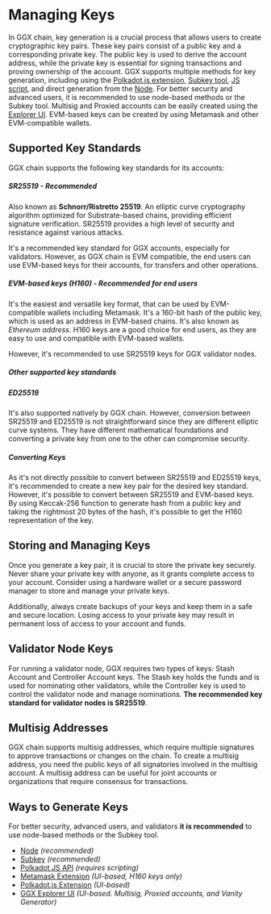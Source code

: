 # Managing Keys

In GGX chain, key generation is a crucial process that allows users to create cryptographic key pairs. These key pairs consist of a public key and a corresponding private key. The public key is used to derive the account address, while the private key is essential for signing transactions and proving ownership of the account. GGX supports multiple methods for key generation, including using the [Polkadot.js extension](developer-documentation/keys/polkadot-js-create-keys.md), [Subkey tool](developer-documentation/keys/subkey-create-keys.md), [JS script](polkadot-js-create-keys.md), and direct generation from the [Node](developer-documentation/keys/node-create-key.md). For better security and advanced users, it is recommended to use node-based methods or the Subkey tool. Multisig and Proxied accounts can be easily created using the [Explorer UI](ggx-explorer-create-keys.md). EVM-based keys can be created by using Metamask and other EVM-compatible wallets.

## Supported Key Standards

GGX chain supports the following key standards for its accounts:

##### SR25519 - Recommended
Also known as **Schnorr/Ristretto 25519**. An elliptic curve cryptography algorithm optimized for Substrate-based chains, providing efficient signature verification. SR25519 provides a high level of security and resistance against various attacks.

It's a recommended key standard for GGX accounts, especially for validators. However, as GGX chain is EVM compatible, the end users can use EVM-based keys for their accounts, for transfers and other operations.

##### EVM-based keys (H160) - Recommended for end users

It's the easiest and versatile key format, that can be used by EVM-compatible wallets including Metamask. It's a 160-bit hash of the public key, which is used as an address in EVM-based chains. It's also known as *Ethereum address*. H160 keys are a good choice for end users, as they are easy to use and compatible with EVM-based wallets.

However, it's recommended to use SR25519 keys for GGX validator nodes.

##### Other supported key standards
##### ED25519
It's also supported natively by GGX chain. However, conversion between SR25519 and ED25519 is not straightforward since they are different elliptic curve systems. They have different mathematical foundations and converting a private key from one to the other can compromise security.

##### Converting Keys

As it's not directly possible to convert between SR25519 and ED25519 keys, it's recommended to create a new key pair for the desired key standard. However, it's possible to convert between SR25519 and EVM-based keys. By using Keccak-256 function to generate hash from a public key and taking the rightmost 20 bytes of the
hash, it's possible to get the H160 representation of the key.

## Storing and Managing Keys

Once you generate a key pair, it is crucial to store the private key securely. Never share your private key with anyone, as it grants complete access to your account. Consider using a hardware wallet or a secure password manager to store and manage your private keys.

Additionally, always create backups of your keys and keep them in a safe and secure location. Losing access to your private key may result in permanent loss of access to your account and funds.

## Validator Node Keys

For running a validator node, GGX requires two types of keys: Stash Account and Controller Account keys. The Stash key holds the funds and is used for nominating other validators, while the Controller key is used to control the validator node and manage nominations. **The recommended key standard for validator nodes is SR25519**.

## Multisig Addresses

GGX chain supports multisig addresses, which require multiple signatures to approve transactions or changes on the chain. To create a multisig address, you need the public keys of all signatories involved in the multisig account. A multisig address can be useful for joint accounts or organizations that require consensus for transactions.


## Ways to Generate Keys

For better security, advanced users, and validators **it is recommended** to use node-based methods or the Subkey tool.

* [Node](node-create-keys.md) *(recommended)*
* [Subkey](subkey-create-keys.md) *(recommended)*
* [Polkadot JS API](js-create-keys.md) *(requires scripting)*
* [Metamask Extension](metamask-create-keys.md) *(UI-based, H160 keys only)*
* [Polkadot.js Extension](polkadot-js-create-keys.md) *(UI-based)*
* [GGX Explorer UI](ggx-explorer-create-keys.md) *(UI-based. Multisig, Proxied accounts, and Vanity Generator)*

